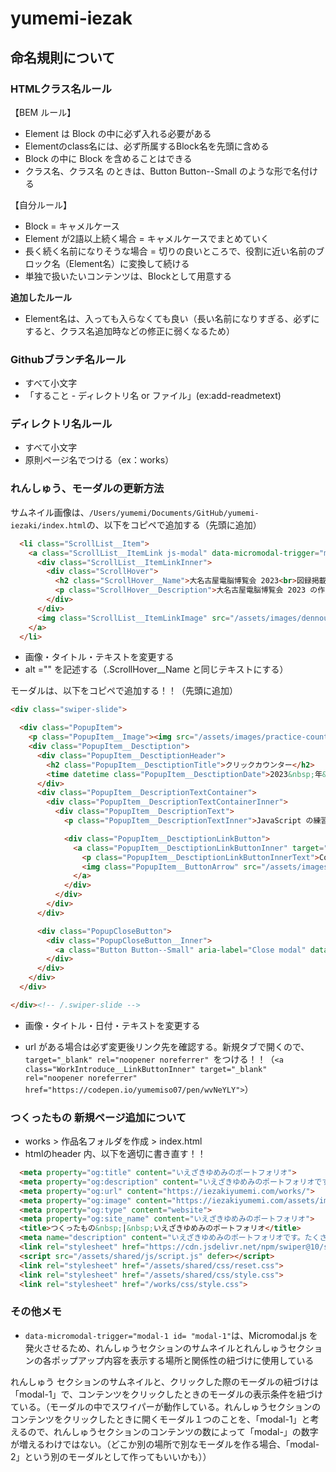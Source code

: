 # yumemi-iezak
## 命名規則について


### HTMLクラス名ルール

【BEM ルール】
- Element は Block の中に必ず入れる必要がある
- Elementのclass名には、必ず所属するBlock名を先頭に含める
- Block の中に Block を含めることはできる
- クラス名、クラス名 のときは、Button Button--Small のような形で名付ける

【自分ルール】
- Block = キャメルケース
- Element が2語以上続く場合 = キャメルケースでまとめていく
- 長く続く名前になりそうな場合 = 切りの良いところで、役割に近い名前のブロック名（Element名）に変換して続ける
- 単独で扱いたいコンテンツは、Blockとして用意する

**追加したルール**
- Element名は、入っても入らなくても良い（長い名前になりすぎる、必ずにすると、クラス名追加時などの修正に弱くなるため）


### Githubブランチ名ルール

- すべて小文字
- 「すること - ディレクトリ名 or ファイル」(ex:add-readmetext)


### ディレクトリ名ルール
- すべて小文字
- 原則ページ名でつける（ex：works）

### れんしゅう、モーダルの更新方法
サムネイル画像は、``/Users/yumemi/Documents/GitHub/yumemi-iezaki/index.html``の、以下をコピペで追加する（先頭に追加）

```html
  <li class="ScrollList__Item">
    <a class="ScrollList__ItemLink js-modal" data-micromodal-trigger="modal-1">
      <div class="ScrollList__ItemLinkInner">
        <div class="ScrollHover">
          <h2 class="ScrollHover__Name">大名古屋電脳博覧会 2023<br>図録掲載</h2>
          <p class="ScrollHover__Description">大名古屋電脳博覧会 2023 の作品図録に Moogle が掲載されました！</p>
        </div>
      </div>
      <img class="ScrollList__ItemLinkImage" src="/assets/images/dennouhaku-topmv.jpg" alt="大名古屋電脳博覧会 2023">
    </a>
  </li>
```
- 画像・タイトル・テキストを変更する
- alt ="" を記述する（.ScrollHover__Name と同じテキストにする）

モーダルは、以下をコピペで追加する！！（先頭に追加）

```html
<div class="swiper-slide">

  <div class="PopupItem">
    <p class="PopupItem__Image"><img src="/assets/images/practice-counter.png" alt="クリックカウンター" class="PopupItem__ImageInner"></p>
    <div class="PopupItem__Desctiption">
      <div class="PopupItem__DesctiptionHeader">
        <h2 class="PopupItem__DesctiptionTitle">クリックカウンター</h2>
        <time datetime class="PopupItem__DesctiptionDate">2023&nbsp;年&nbsp;11&nbsp;月&nbsp;</time>
      </div>
      <div class="PopupItem__DescriptionTextContainer">
        <div class="PopupItem__DescriptionTextContainerInner">
          <div class="PopupItem__DescriptionText">
            <p class="PopupItem__DescriptionTextInner">JavaScript の練習として、クリックすると値が増減するカウンターをつくりました！</p>

            <div class="PopupItem__DesctiptionLinkButton">
              <a class="PopupItem__DesctiptionLinkButtonInner" target="_blank" rel="noopener noreferrer" href="https://codepen.io/yumemiso07/pen/wvNeYLY">
                <p class="PopupItem__DesctiptionLinkButtonInnerText">CodePen&nbsp;でみる</p>
                <img class="PopupItem__ButtonArrow" src="/assets/images/link-arrow.svg" alt="ジャンプリンク用アイコン">
              </a>
            </div>
          </div>
        </div>
      </div>

      <div class="PopupCloseButton">
        <div class="PopupCloseButton__Inner">
          <a class="Button Button--Small" aria-label="Close modal" data-micromodal-close><span class="Button__Inner">とじる</span></a>
        </div>
      </div>
    </div>
  </div>

</div><!-- /.swiper-slide -->
```


- 画像・タイトル・日付・テキストを変更する



-  url  がある場合は必ず変更後リンク先を確認する。新規タブで開くので、
  ``target="_blank" rel="noopener noreferrer" ``をつける！！（`<a class="WorkIntroduce__LinkButtonInner" target="_blank" rel="noopener noreferrer" href="https://codepen.io/yumemiso07/pen/wvNeYLY">`）


### つくったもの 新規ページ追加について
- works > 作品名フォルダを作成 > index.html
- htmlのheader 内、以下を適切に書き直す！！


```html
  <meta property="og:title" content="いえざきゆめみのポートフォリオ">
  <meta property="og:description" content="いえざきゆめみのポートフォリオです。たくさんいろんなものを作って、このポートフォリオを豊かにしていきます。">
  <meta property="og:url" content="https://iezakiyumemi.com/works/">
  <meta property="og:image" content="https://iezakiyumemi.com/assets/images/ogp.png">
  <meta property="og:type" content="website">
  <meta property="og:site_name" content="いえざきゆめみのポートフォリオ">
  <title>つくったもの&nbsp;|&nbsp;いえざきゆめみのポートフォリオ</title>
  <meta name="description" content="いえざきゆめみのポートフォリオです。たくさんいろんなものを作って、このポートフォリオを豊かにしていきます。">
  <link rel="stylesheet" href="https://cdn.jsdelivr.net/npm/swiper@10/swiper-bundle.min.css">
  <script src="/assets/shared/js/script.js" defer></script>
  <link rel="stylesheet" href="/assets/shared/css/reset.css">
  <link rel="stylesheet" href="/assets/shared/css/style.css">
  <link rel="stylesheet" href="/works/css/style.css">
```



### その他メモ
- ``data-micromodal-trigger="modal-1 id= "modal-1"``は、Micromodal.js を発火させるため、れんしゅうセクションのサムネイルとれんしゅうセクションの各ポップアップ内容を表示する場所と関係性の紐づけに使用している

れんしゅう セクションのサムネイルと、クリックした際のモーダルの紐づけは「modal-1」で、コンテンツをクリックしたときのモーダルの表示条件を紐づけている。（モーダルの中でスワイパーが動作している。れんしゅうセクションのコンテンツをクリックしたときに開くモーダル１つのことを、「modal-1」と考えるので、れんしゅうセクションのコンテンツの数によって「modal-」の数字が増えるわけではない。（どこか別の場所で別なモーダルを作る場合、「modal-2」という別のモーダルとして作ってもいいかも））